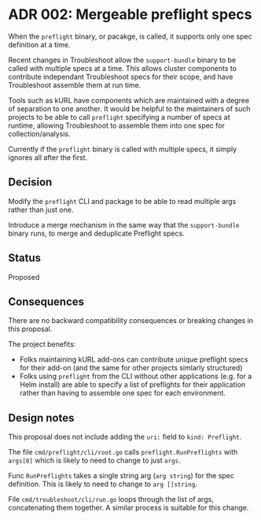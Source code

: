 # ADR 002: Mergeable preflight specs

When the `preflight` binary, or pacakge, is called, it supports only one spec definition at a time.

Recent changes in Troubleshoot allow the `support-bundle` binary to be called with multiple specs at a time.  This allows cluster components to contribute independant Troubleshoot specs for their scope, and have Troubleshoot assemble them at run time.

Tools such as kURL have components which are maintained with a degree of separation to one another.  It would be helpful to the maintainers of such projects to be able to call `preflight` specifying a number of specs at runtime, allowing Troubleshoot to assemble them into one spec for collection/analysis.

Currently if the `preflight` binary is called with multiple specs, it simply ignores all after the first.

## Decision

Modify the `preflight` CLI and package to be able to read multiple args rather than just one.

Introduce a merge mechanism in the same way that the `support-bundle` binary runs, to merge and deduplicate Preflight specs.

## Status

Proposed

## Consequences

There are no backward compatibility consequences or breaking changes in this proposal.

The project benefits:
* Folks maintaining kURL add-ons can contribute unique preflight specs for their add-on (and the same for other projects simlarly structured)
* Folks using `preflight` from the CLI without other applications (e.g. for a Helm install) are able to specify a list of preflights for their application rather than having to assemble one spec for each environment.

## Design notes

This proposal does not include adding the `uri:` field to `kind: Preflight`.

The file `cmd/preflight/cli/root.go` calls `preflight.RunPreflights` with `args[0]` which is likely to need to change to just `args`.

Func `RunPreflights` takes a single string arg (`arg string`) for the spec definition.  This is likely to need to change to `arg []string`.

File `cmd/troubleshoot/cli/run.go` loops through the list of args, concatenating them together.  A similar process is suitable for this change.